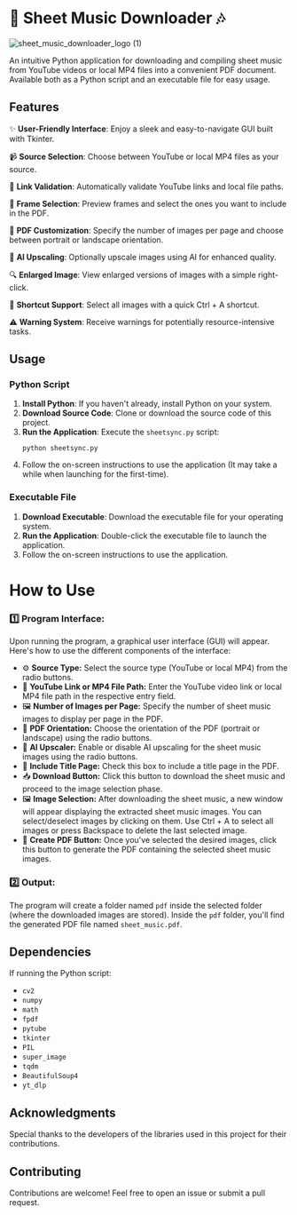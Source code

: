# 🎵 Sheet Music Downloader 🎶

![sheet_music_downloader_logo (1)](https://github.com/hugh1davies/SheetSync/assets/78705624/41bacb54-dccb-4041-8c54-736d18b2c840)


An intuitive Python application for downloading and compiling sheet music from YouTube videos or local MP4 files into a convenient PDF document. Available both as a Python script and an executable file for easy usage.

## Features

✨ **User-Friendly Interface**: Enjoy a sleek and easy-to-navigate GUI built with Tkinter.

📹 **Source Selection**: Choose between YouTube or local MP4 files as your source.

🔗 **Link Validation**: Automatically validate YouTube links and local file paths.

🎨 **Frame Selection**: Preview frames and select the ones you want to include in the PDF.

📄 **PDF Customization**: Specify the number of images per page and choose between portrait or landscape orientation.

🚀 **AI Upscaling**: Optionally upscale images using AI for enhanced quality.

🔍 **Enlarged Image**: View enlarged versions of images with a simple right-click.

🔑 **Shortcut Support**: Select all images with a quick Ctrl + A shortcut.

⚠️ **Warning System**: Receive warnings for potentially resource-intensive tasks.

## Usage

### Python Script

1. **Install Python**: If you haven't already, install Python on your system.
2. **Download Source Code**: Clone or download the source code of this project.
3. **Run the Application**: Execute the `sheetsync.py` script:
    ```
    python sheetsync.py
    ```
4. Follow the on-screen instructions to use the application (It may take a while when launching for the first-time).

### Executable File

1. **Download Executable**: Download the executable file for your operating system.
2. **Run the Application**: Double-click the executable file to launch the application.
3. Follow the on-screen instructions to use the application.


# How to Use 

### 1️⃣ Program Interface:


Upon running the program, a graphical user interface (GUI) will appear. Here's how to use the different components of the interface:

- ⚙️ **Source Type:** Select the source type (YouTube or local MP4) from the radio buttons.
- 🔗 **YouTube Link or MP4 File Path:** Enter the YouTube video link or local MP4 file path in the respective entry field.
- 🖼️ **Number of Images per Page:** Specify the number of sheet music images to display per page in the PDF.
- 📏 **PDF Orientation:** Choose the orientation of the PDF (portrait or landscape) using the radio buttons.
- 🔄 **AI Upscaler:** Enable or disable AI upscaling for the sheet music images using the radio buttons.
- 📄 **Include Title Page:** Check this box to include a title page in the PDF.
- 📥 **Download Button:** Click this button to download the sheet music and proceed to the image selection phase.
- 🖼️ **Image Selection:** After downloading the sheet music, a new window will appear displaying the extracted sheet music images. You can select/deselect images by clicking on them. Use Ctrl + A to select all images or press Backspace to delete the last selected image.
- 📄 **Create PDF Button:** Once you've selected the desired images, click this button to generate the PDF containing the selected sheet music images.

### 2️⃣ Output:

The program will create a folder named `pdf` inside the selected folder (where the downloaded images are stored). Inside the `pdf` folder, you'll find the generated PDF file named `sheet_music.pdf`.


## Dependencies

If running the Python script:
- `cv2`
- `numpy`
- `math`
- `fpdf`
- `pytube`
- `tkinter`
- `PIL`
- `super_image`
- `tqdm`
- `BeautifulSoup4`
- `yt_dlp`

## Acknowledgments

Special thanks to the developers of the libraries used in this project for their contributions.

## Contributing

Contributions are welcome! Feel free to open an issue or submit a pull request.

